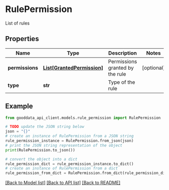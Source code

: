 # RulePermission

List of rules

## Properties

Name | Type | Description | Notes
------------ | ------------- | ------------- | -------------
**permissions** | [**List[GrantedPermission]**](GrantedPermission.md) | Permissions granted by the rule | [optional] 
**type** | **str** | Type of the rule | 

## Example

```python
from gooddata_api_client.models.rule_permission import RulePermission

# TODO update the JSON string below
json = "{}"
# create an instance of RulePermission from a JSON string
rule_permission_instance = RulePermission.from_json(json)
# print the JSON string representation of the object
print(RulePermission.to_json())

# convert the object into a dict
rule_permission_dict = rule_permission_instance.to_dict()
# create an instance of RulePermission from a dict
rule_permission_from_dict = RulePermission.from_dict(rule_permission_dict)
```
[[Back to Model list]](../README.md#documentation-for-models) [[Back to API list]](../README.md#documentation-for-api-endpoints) [[Back to README]](../README.md)


